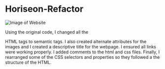 # Horiseon-Refactor
![Image of Website]()

Using the original code, I changed all the <div> HTML tags to semantic tags.  I also created alternate attributes for the images and I created a descriptive title for the webpage.  I ensured all links were working properly.  I added comments to the html and css files.  Finally, I rearranged some of the CSS selectors and properties so they followed a the structure of the HTML.
  
  
